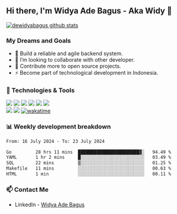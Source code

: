 ## Hi there, I'm Widya Ade Bagus - Aka Widy 👋

[![dewidyabagus github stats](https://github-readme-stats.vercel.app/api?username=dewidyabagus)](https://github.com/dewidyabagus/dewidyabagus)

### My Dreams and Goals
- 🌱 Build a reliable and agile backend system.
- 👯 I’m looking to collaborate with other developer.
- 🥅 Contribute more to open source projects.
- ⚡ Become part of technological development in Indonesia.

### 🔧 Technologies & Tools
![](https://img.shields.io/badge/OS-Windows_11-informational?style=flat&logo=windows&logoColor=white&color=blue)
![](https://img.shields.io/badge/Database-PostgreSQL-informational?style=flat&logo=postgresql&logoColor=white&color=blue)
![](https://img.shields.io/badge/Code-Golang-informational?style=flat&logo=go&logoColor=white&color=blue)
![](https://img.shields.io/badge/Editor-Visual_Studio_Code-informational?style=flat&logo=visualstudiocode&logoColor=white&color=blue)
![](https://img.shields.io/badge/Shell-Bash-informational?style=flat&logo=gnu-bash&logoColor=white&color=blue)
![](https://img.shields.io/badge/VCS-Git-informational?style=flat&logo=git&logoColor=white&color=blue)<br />
![](https://img.shields.io/badge/Container-Docker-informational?style=flat&logo=docker&logoColor=white&color=blue)
![](https://img.shields.io/badge/REST_Client-Postman-informational?style=flat&logo=postman&logoColor=white&color=blue)
[![wakatime](https://wakatime.com/badge/user/8623d08b-0ace-4535-9063-e0230298f0a9.svg)](https://wakatime.com/@8623d08b-0ace-4535-9063-e0230298f0a9)

### 📊 Weekly development breakdown

<!--START_SECTION:waka-->

```txt
From: 16 July 2024 - To: 23 July 2024

Go         28 hrs 11 mins  ███████████████████████▓░   94.49 %
YAML       1 hr 2 mins     █░░░░░░░░░░░░░░░░░░░░░░░░   03.49 %
SQL        22 mins         ▒░░░░░░░░░░░░░░░░░░░░░░░░   01.25 %
Makefile   11 mins         ░░░░░░░░░░░░░░░░░░░░░░░░░   00.63 %
HTML       1 min           ░░░░░░░░░░░░░░░░░░░░░░░░░   00.11 %
```

<!--END_SECTION:waka-->

### 📫 Contact Me
- LinkedIn - [Widya Ade Bagus](https://www.linkedin.com/in/widyaadebagus/)
